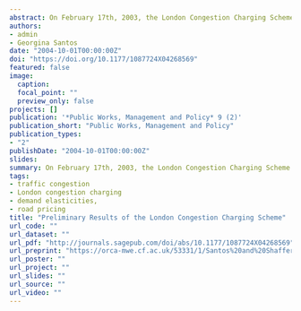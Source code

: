 ```yaml
---
abstract: On February 17th, 2003, the London Congestion Charging Scheme came into effect. Preliminary results show a significant response to the 5GBP (8USD) charge. Congestion over the first year decreased by 30 per cent, overall traffic levels within the charging zone fell by 16 per cent, speeds for car travel increased by over 20 per cent and bus travel became more reliable. Elasticities of demand for trips by car with respect to generalized costs are estimated to be between –1.32 and –2.10. The average marginal congestion cost within the central zone is estimated at 1.65GBP per veh-km (approximately 2.58USD per veh-km). The net economic benefits of the Scheme for the first year were 50 million (78 million USD) and the net revenues, 68 million GBP (106 million USD). Net revenues are being mainly used to improve public transport.
authors:
- admin
- Georgina Santos
date: "2004-10-01T00:00:00Z"
doi: "https://doi.org/10.1177/1087724X04268569"
featured: false
image:
  caption:
  focal_point: ""
  preview_only: false
projects: []
publication: '*Public Works, Management and Policy* 9 (2)'
publication_short: "Public Works, Management and Policy"
publication_types:
- "2"
publishDate: "2004-10-01T00:00:00Z"
slides:
summary: On February 17th, 2003, the London Congestion Charging Scheme came into effect. Preliminary results show a significant response to the 5GBP (8USD) charge. Congestion over the first year decreased by 30 per cent, overall traffic levels within the charging zone fell by 16 per cent, speeds for car travel increased by over 20 per cent and bus travel became more reliable. Elasticities of demand for trips by car with respect to generalized costs are estimated to be between –1.32 and –2.10. The average marginal congestion cost within the central zone is estimated at 1.65GBP per veh-km (approximately 2.58USD per veh-km). The net economic benefits of the Scheme for the first year were 50 million (78 million USD) and the net revenues, 68 million GBP (106 million USD). Net revenues are being mainly used to improve public transport.
tags:
- traffic congestion
- London congestion charging
- demand elasticities, 
- road pricing
title: "Preliminary Results of the London Congestion Charging Scheme"
url_code: ""
url_dataset: ""
url_pdf: "http://journals.sagepub.com/doi/abs/10.1177/1087724X04268569"
url_preprint: "https://orca-mwe.cf.ac.uk/53331/1/Santos%20and%20Shaffer%202004%20(3).pdf"
url_poster: ""
url_project: ""
url_slides: ""
url_source: ""
url_video: ""
---
```


